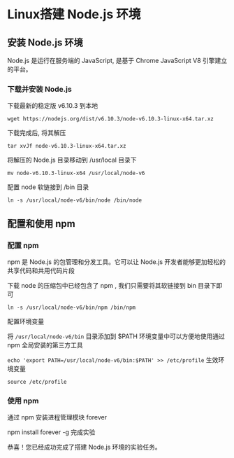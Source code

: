 # Linux搭建 Node.js 环境

## 安装 Node.js 环境

Node.js 是运行在服务端的 JavaScript, 是基于 Chrome JavaScript V8 引擎建立的平台。

### 下载并安装 Node.js

下载最新的稳定版 v6.10.3 到本地

```
wget https://nodejs.org/dist/v6.10.3/node-v6.10.3-linux-x64.tar.xz
```

下载完成后, 将其解压

```
tar xvJf node-v6.10.3-linux-x64.tar.xz
```

将解压的 Node.js 目录移动到 /usr/local 目录下

```
mv node-v6.10.3-linux-x64 /usr/local/node-v6
```
配置 node 软链接到 /bin 目录

```
ln -s /usr/local/node-v6/bin/node /bin/node
```

## 配置和使用 npm

### 配置 npm

npm 是 Node.js 的包管理和分发工具。它可以让 Node.js 开发者能够更加轻松的共享代码和共用代码片段

下载 node 的压缩包中已经包含了 npm , 我们只需要将其软链接到 bin 目录下即可

```
ln -s /usr/local/node-v6/bin/npm /bin/npm
```

配置环境变量

将 `/usr/local/node-v6/bin` 目录添加到 $PATH 环境变量中可以方便地使用通过 npm 全局安装的第三方工具

`echo 'export PATH=/usr/local/node-v6/bin:$PATH' >> /etc/profile`
生效环境变量

```
source /etc/profile
```
### 使用 npm

通过 npm 安装进程管理模块 forever

npm install forever -g
完成实验

恭喜！您已经成功完成了搭建 Node.js 环境的实验任务。